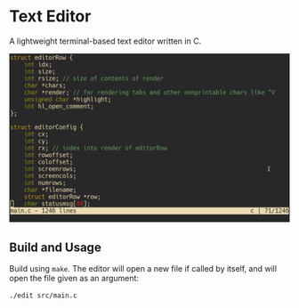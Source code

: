 # Text Editor
A lightweight terminal-based text editor written in C.

![](screenshots/screenshot.png?raw=true)

## Build and Usage
Build using `make`. The editor will open a new file if called by itself, and will open the file given as an argument:
```
./edit src/main.c
```
